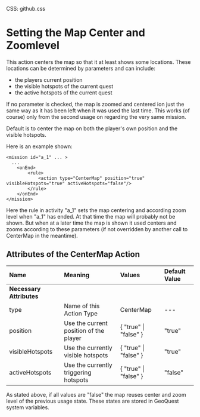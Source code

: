 CSS: github.css


# Setting the Map Center and Zoomlevel #


This action centers the map so that it at least shows some locations. These locations can be determined by parameters and can include:

- the players current position
- the visible hotspots of the current quest
- the active hotspots of the current quest

If no parameter is checked, the map is zoomed and centered ion just the same way as it has been left when it was used the last time. This works (of course) only from the second usage on regarding the very same mission.

Default is to center the map on both the player's own position and the visible hotspots.

Here is an example shown:

	<mission id="a_1" ... >
	  ...
		<onEnd>
			<rule>
		  		<action type="CenterMap" position="true" visibleHotspots="true" activeHotspots="false"/>
			</rule>
	  	</onEnd>
	</mission>


Here the rule in activity "a_1" sets the map centering and according zoom level when "a_1" has ended. At that time the map will probably not be shown. But when at a later time the map is shown it used centers and zooms according to these parameters (if not overridden by another call to CenterMap in the meantime).


## Attributes of the CenterMap Action ##

| Name | Meaning | Values | Default Value |
|:--|:--|:--|:--
| **Necessary Attributes** ||||
| type | Name of this Action Type | CenterMap | --- |
| position |Use the current position of the player | { "true" \| "false" } | "true"|  
| visibleHotspots |Use the currently visible hotspots | { "true" \| "false" } | "true"|  
| activeHotspots |Use the currently triggering hotspots | { "true" \| "false" } | "false"|  

As stated above, if all values are "false" the map reuses center and zoom level of the previous usage state. These states are stored in GeoQuest system variables.
